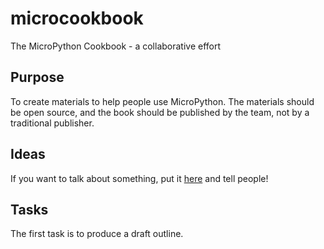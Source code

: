 # microcookbook
The MicroPython Cookbook - a collaborative effort

## Purpose
To create materials to help people use MicroPython.
The materials should be open source, and the book should be published by the team, not by a traditional publisher.

## Ideas
If you want to talk about something, put it [here](https://github.com/holdenweb/microcookbook/blob/main/brainstorm.md) and tell people!

## Tasks
The first task is to produce a draft outline.
